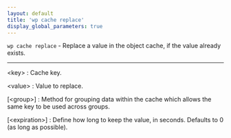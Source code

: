 ```yaml
---
layout: default
title: 'wp cache replace'
display_global_parameters: true
---
```


`wp cache replace` - Replace a value in the object cache, if the value already exists.

<hr />

&lt;key&gt;
: Cache key.

&lt;value&gt;
: Value to replace.

[&lt;group&gt;]
: Method for grouping data within the cache which allows the same key to be used across groups.

[&lt;expiration&gt;]
: Define how long to keep the value, in seconds. Defaults to 0 (as long as possible).




